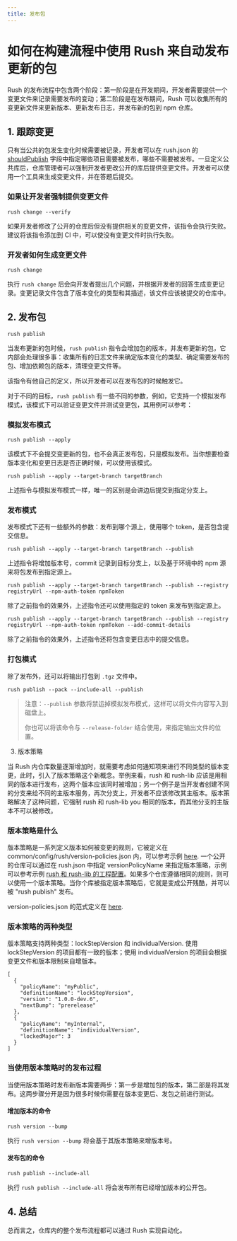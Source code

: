 ```yaml
---
title: 发布包
---
```


# 如何在构建流程中使用 Rush 来自动发布更新的包

Rush 的发布流程中包含两个阶段：第一阶段是在开发期间，开发者需要提供一个变更文件来记录需要发布的变动；第二阶段是在发布期间，Rush 可以收集所有的变更新文件来更新版本、更新发布日志，并发布新的包到 npm 仓库。

## 1. 跟踪变更

只有当公共的包发生变化时候需要被记录，开发者可以在 rush.json 的 [shouldPublish](../../maintainer/setup_new_repo) 字段中指定哪些项目需要被发布，哪些不需要被发布。一旦定义公共库后，仓库管理者可以强制开发者更改公开的库后提供变更文件。开发者可以使用一个工具来生成变更文件，并在答题后提交。

### 如果让开发者强制提供变更文件

    rush change --verify

如果开发者修改了公开的仓库后但没有提供相关的变更文件，该指令会执行失败。建议将该指令添加到 CI 中，可以使没有变更文件时执行失败。

### 开发者如何生成变更文件

    rush change

执行 `rush change` 后会向开发者提出几个问题，并根据开发者的回答生成变更记录。变更记录文件包含了版本变化的类型和其描述，该文件应该被提交的仓库中。

## 2. 发布包

    rush publish

当发布更新的包时候，`rush publish` 指令会增加包的版本，并发布更新的包，它内部会处理很多事：收集所有的日志文件来确定版本变化的类型、确定需要发布的包、增加依赖包的版本，清理变更文件等。

该指令有他自己的定义，所以开发者可以在发布包的时候触发它。

对于不同的目标，`rush publish` 有一些不同的参数，例如，它支持一个模拟发布模式，该模式下可以验证变更文件并测试变更包，其用例可以参考：

### 模拟发布模式

    rush publish --apply

该模式下不会提交变更新的包，也不会真正发布包，只是模拟发布。当你想要检查版本变化和变更日志是否正确时候，可以使用该模式。

    rush publish --apply --target-branch targetBranch

上述指令与模拟发布模式一样，唯一的区别是会讲边后提交到指定分支上。

### 发布模式

发布模式下还有一些额外的参数：发布到哪个源上，使用哪个 token，是否包含提交信息。

    rush publish --apply --target-branch targetBranch --publish

上述指令将增加版本号，commit 记录到目标分支上，以及基于环境中的 npm 源来将包发布到指定源上。

    rush publish --apply --target-branch targetBranch --publish --registry registryUrl --npm-auth-token npmToken

除了之前指令的效果外，上述指令还可以使用指定的 token 来发布到指定源上。

    rush publish --apply --target-branch targetBranch --publish --registry registryUrl --npm-auth-token npmToken --add-commit-details

除了之前指令的效果外，上述指令还将包含变更日志中的提交信息。

### 打包模式

除了发布外，还可以将输出打包到 `.tgz` 文件中。

    rush publish --pack --include-all --publish

> 注意：`--publish` 参数将禁运掉模拟发布模式，这样可以将文件内容写入到磁盘上。
>
> 你也可以将该命令与 `--release-folder` 结合使用，来指定输出文件的位置。

3. 版本策略

当 Rush 内仓库数量逐渐增加时，就需要考虑如何通知项来进行不同类型的版本变更，此时，引入了版本策略这个新概念。举例来看，rush 和 rush-lib 应该是用相同的版本进行发布，这两个版本应该同时被增加；另一个例子是当开发者创建不同的分支来给不同的主版本服务，再次分支上，开发者不应该修改其主版本。版本策略解决了这种问题，它强制 rush 和 rush-lib you 相同的版本，而其他分支的主版本不可以被修改。

### 版本策略是什么

版本策略是一系列定义版本如何被变更的规则，它被定义在 common/config/rush/version-policies.json 内，可以参考示例 [here](https://github.com/microsoft/rushstack/blob/master/common/config/rush/version-policies.json). 一个公开的仓库可以通过在 rush.json 中指定 versionPolicyName 来指定版本策略，示例可以参考示例 [rush 和 rush-lib 的工程配置](https://github.com/microsoft/rushstack/blob/7d05f64c3275da074825bb98d3e49ea920fcfa8f/rush.json#L482)。如果多个仓库遵循相同的规则，则可以使用一个版本策略。当你个库被指定版本策略后，它就是变成公开残酷，并可以被 "rush publish" 发布。

version-policies.json 的范式定义在 [here](https://github.com/microsoft/rushstack/blob/master/libraries/rush-lib/src/schemas/version-policies.schema.json).

### 版本策略的两种类型

版本策略支持两种类型：lockStepVersion 和 individualVersion. 使用 lockStepVersion 的项目都有一致的版本；使用 individualVersion 的项目会根据变更文件和版本限制来自增版本。

```
[
  {
    "policyName": "myPublic",
    "definitionName": "lockStepVersion",
    "version": "1.0.0-dev.6",
    "nextBump": "prerelease"
  },
  {
    "policyName": "myInternal",
    "definitionName": "individualVersion",
    "lockedMajor": 3
  }
]
```

### 当使用版本策略时的发布过程

当使用版本策略时发布新版本需要两步：第一步是增加包的版本，第二部是将其发布。这两步骤分开是因为很多时候你需要在版本变更后、发包之前进行测试。

#### 增加版本的命令

`rush version --bump`

执行 `rush version --bump` 将会基于其版本策略来增版本号。

#### 发布包的命令

`rush publish --include-all`

执行 `rush publish --include-all` 将会发布所有已经增加版本的公开包。

## 4. 总结

总而言之，仓库内的整个发布流程都可以通过 Rush 实现自动化。
